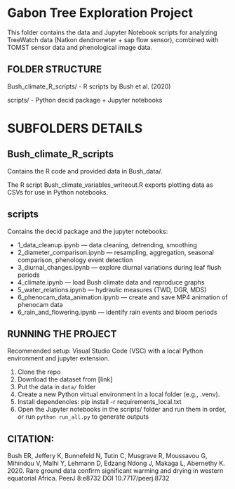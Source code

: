 # **Gabon Tree Exploration Project**

This folder contains the data and Jupyter Notebook scripts for analyzing TreeWatch data (Natkon dendrometer + sap flow sensor), combined with TOMST sensor data and phenological image data.


## FOLDER STRUCTURE 

Bush_climate_R_scripts/ -  R scripts by Bush et al. (2020)

scripts/                  -  Python decid package + Jupyter notebooks



# SUBFOLDERS DETAILS 

## Bush_climate_R_scripts 
Contains the R code and provided data in Bush_data/.

The R script Bush_climate_variables_writeout.R exports plotting data as CSVs for use in Python notebooks.

## scripts 
Contains the decid package and the jupyter notebooks:

- 1_data_cleanup.ipynb 		— data cleaning, detrending, smoothing
- 2_diameter_comparison.ipynb 	— resampling, aggregation, seasonal comparison, 					phenology event detection
- 3_diurnal_changes.ipynb 	— explore diurnal variations during leaf flush periods
- 4_climate.ipynb 		— load Bush climate data and reproduce graphs
- 5_water_relations.ipynb 	— hydraulic measures (TWD, DGR, MDS)
- 6_phenocam_data_animation.ipynb — create and save MP4 animation of phenocam data
- 6_rain_and_flowering.ipynb	— identify rain events and bloom periods

## RUNNING THE PROJECT 
Recommended setup: Visual Studio Code (VSC) with a local Python environment and jupyter extension.
1. Clone the repo
2. Download the dataset from [link]
3. Put the data in `data/` folder
4. Create a new Python virtual environment in a local folder (e.g., .venv).
5. Install dependencies: 
	pip install -r requirements_local.txt
6. Open the Jupyter notebooks in the scripts/ folder and run them in order, or run `python run_all.py` to generate outputs



## CITATION: 
Bush ER, Jeffery K, Bunnefeld N, Tutin C, Musgrave R, Moussavou G, Mihindou V, Malhi Y, Lehmann D, Edzang Ndong J, Makaga L, Abernethy K. 2020. Rare ground data confirm significant warming and drying in western equatorial Africa. PeerJ 8:e8732 DOI 10.7717/peerj.8732
